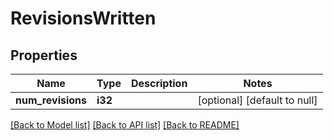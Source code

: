 # RevisionsWritten

## Properties
Name | Type | Description | Notes
------------ | ------------- | ------------- | -------------
**num_revisions** | **i32** |  | [optional] [default to null]

[[Back to Model list]](../README.md#documentation-for-models) [[Back to API list]](../README.md#documentation-for-api-endpoints) [[Back to README]](../README.md)


